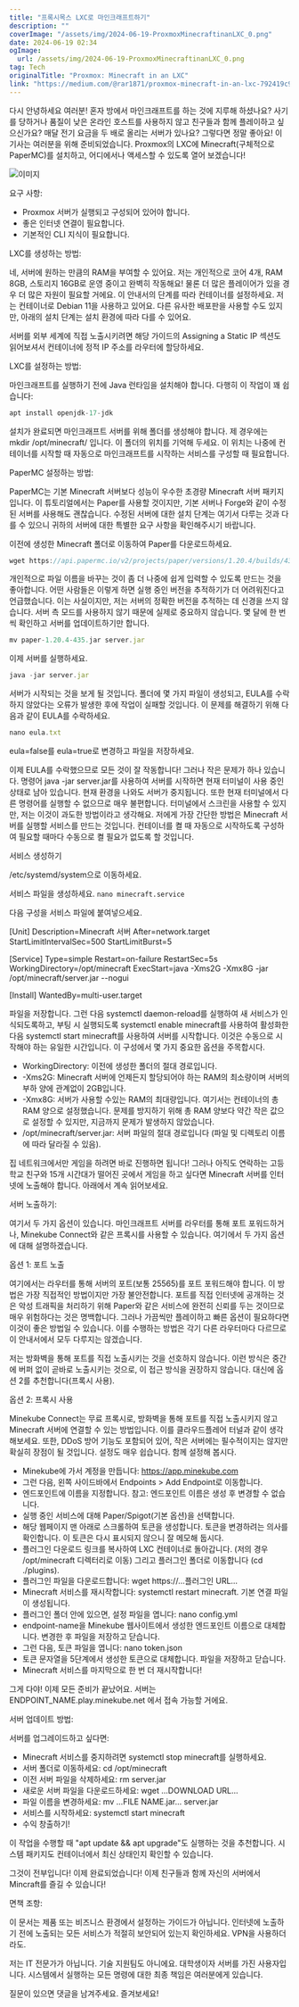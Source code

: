 ```yaml
---
title: "프록시목스 LXC로 마인크래프트하기"
description: ""
coverImage: "/assets/img/2024-06-19-ProxmoxMinecraftinanLXC_0.png"
date: 2024-06-19 02:34
ogImage: 
  url: /assets/img/2024-06-19-ProxmoxMinecraftinanLXC_0.png
tag: Tech
originalTitle: "Proxmox: Minecraft in an LXC"
link: "https://medium.com/@rar1871/proxmox-minecraft-in-an-lxc-792419c93b16"
---
```



다시 안녕하세요 여러분! 혼자 방에서 마인크래프트를 하는 것에 지루해 하셨나요? 사기를 당하거나 품질이 낮은 온라인 호스트를 사용하지 않고 친구들과 함께 플레이하고 싶으신가요? 매달 전기 요금을 두 배로 올리는 서버가 있나요? 그렇다면 정말 좋아요! 이 기사는 여러분을 위해 준비되었습니다. Proxmox의 LXC에 Minecraft(구체적으로 PaperMC)를 설치하고, 어디에서나 액세스할 수 있도록 열어 보겠습니다!

![이미지](/assets/img/2024-06-19-ProxmoxMinecraftinanLXC_0.png)

요구 사항:

- Proxmox 서버가 실행되고 구성되어 있어야 합니다.
- 좋은 인터넷 연결이 필요합니다.
- 기본적인 CLI 지식이 필요합니다.

<div class="content-ad"></div>

LXC를 생성하는 방법:

네, 서버에 원하는 만큼의 RAM을 부여할 수 있어요. 저는 개인적으로 코어 4개, RAM 8GB, 스토리지 16GB로 운영 중이고 완벽히 작동해요! 물론 더 많은 플레이어가 있을 경우 더 많은 자원이 필요할 거에요. 이 안내서의 단계를 따라 컨테이너를 설정하세요. 저는 컨테이너로 Debian 11을 사용하고 있어요. 다른 유사한 배포판을 사용할 수도 있지만, 아래의 설치 단계는 설치 환경에 따라 다를 수 있어요.

서버를 외부 세계에 직접 노출시키려면 해당 가이드의 Assigning a Static IP 섹션도 읽어보셔서 컨테이너에 정적 IP 주소를 라우터에 할당하세요.

<div class="content-ad"></div>

LXC를 설정하는 방법:

마인크래프트를 실행하기 전에 Java 런타임을 설치해야 합니다. 다행히 이 작업이 꽤 쉽습니다:

```js
apt install openjdk-17-jdk
```

설치가 완료되면 마인크래프트 서버를 위해 폴더를 생성해야 합니다. 제 경우에는 mkdir /opt/minecraft/ 입니다. 이 폴더의 위치를 기억해 두세요. 이 위치는 나중에 컨테이너를 시작할 때 자동으로 마인크래프트를 시작하는 서비스를 구성할 때 필요합니다.

<div class="content-ad"></div>

PaperMC 설정하는 방법:

PaperMC는 기본 Minecraft 서버보다 성능이 우수한 초경량 Minecraft 서버 패키지입니다. 이 튜토리얼에서는 Paper를 사용할 것이지만, 기본 서버나 Forge와 같이 수정된 서버를 사용해도 괜찮습니다. 수정된 서버에 대한 설치 단계는 여기서 다루는 것과 다를 수 있으니 귀하의 서버에 대한 특별한 요구 사항을 확인해주시기 바랍니다.

이전에 생성한 Minecraft 폴더로 이동하여 Paper를 다운로드하세요.

```js
wget https://api.papermc.io/v2/projects/paper/versions/1.20.4/builds/435/downloads/paper-1.20.4-435.jar
```

<div class="content-ad"></div>

개인적으로 파일 이름을 바꾸는 것이 좀 더 나중에 쉽게 입력할 수 있도록 만드는 것을 좋아합니다. 어떤 사람들은 이렇게 하면 실행 중인 버전을 추적하기가 더 어려워진다고 언급했습니다. 이는 사실이지만, 저는 서버의 정확한 버전을 추적하는 데 신경을 쓰지 않습니다. 서버 측 모드를 사용하지 않기 때문에 실제로 중요하지 않습니다. 몇 달에 한 번씩 확인하고 서버를 업데이트하기만 합니다.

```js
mv paper-1.20.4-435.jar server.jar
```

이제 서버를 실행하세요.

```js
java -jar server.jar
```

<div class="content-ad"></div>

서버가 시작되는 것을 보게 될 것입니다. 폴더에 몇 가지 파일이 생성되고, EULA를 수락하지 않았다는 오류가 발생한 후에 작업이 실패할 것입니다. 이 문제를 해결하기 위해 다음과 같이 EULA를 수락하세요.

```js
nano eula.txt
```

eula=false를 eula=true로 변경하고 파일을 저장하세요.

이제 EULA를 수락했으므로 모든 것이 잘 작동합니다! 그러나 작은 문제가 하나 있습니다. 명령어 java -jar server.jar를 사용하여 서버를 시작하면 현재 터미널이 사용 중인 상태로 남아 있습니다. 현재 환경을 나와도 서버가 중지됩니다. 또한 현재 터미널에서 다른 명령어를 실행할 수 없으므로 매우 불편합니다. 터미널에서 스크린을 사용할 수 있지만, 저는 이것이 과도한 방법이라고 생각해요. 저에게 가장 간단한 방법은 Minecraft 서버를 실행할 서비스를 만드는 것입니다. 컨테이너를 켤 때 자동으로 시작하도록 구성하여 필요할 때마다 수동으로 켤 필요가 없도록 할 것입니다.

<div class="content-ad"></div>

서비스 생성하기

/etc/systemd/system으로 이동하세요.

서비스 파일을 생성하세요. `nano minecraft.service`

다음 구성을 서비스 파일에 붙여넣으세요.

<div class="content-ad"></div>


[Unit]
Description=Minecraft 서버
After=network.target
StartLimitIntervalSec=500
StartLimitBurst=5

[Service]
Type=simple
Restart=on-failure
RestartSec=5s
WorkingDirectory=/opt/minecraft
ExecStart=java -Xms2G -Xmx8G -jar /opt/minecraft/server.jar --nogui

[Install]
WantedBy=multi-user.target


파일을 저장합니다. 그런 다음 systemctl daemon-reload를 실행하여 새 서비스가 인식되도록하고, 부팅 시 실행되도록 systemctl enable minecraft를 사용하여 활성화한 다음 systemctl start minecraft를 사용하여 서버를 시작합니다. 이것은 수동으로 시작해야 하는 유일한 시간입니다. 이 구성에서 몇 가지 중요한 옵션을 주목합시다.

- WorkingDirectory: 이전에 생성한 폴더의 절대 경로입니다.
- -Xms2G: Minecraft 서버에 언제든지 할당되어야 하는 RAM의 최소량이며 서버의 부하 양에 관계없이 2GB입니다.
- -Xmx8G: 서버가 사용할 수있는 RAM의 최대량입니다. 여기서는 컨테이너의 총 RAM 양으로 설정했습니다. 문제를 방지하기 위해 총 RAM 양보다 약간 작은 값으로 설정할 수 있지만, 지금까지 문제가 발생하지 않았습니다.
- /opt/minecraft/server.jar: 서버 파일의 절대 경로입니다 (파일 및 디렉토리 이름에 따라 달라질 수 있음).

집 네트워크에서만 게임을 하려면 바로 진행하면 됩니다! 그러나 아직도 연락하는 고등학교 친구와 15개 시간대가 떨어진 곳에서 게임을 하고 싶다면 Minecraft 서버를 인터넷에 노출해야 합니다. 아래에서 계속 읽어보세요.


<div class="content-ad"></div>

서버 노출하기:

여기서 두 가지 옵션이 있습니다. 마인크래프트 서버를 라우터를 통해 포트 포워드하거나, Minekube Connect와 같은 프록시를 사용할 수 있습니다. 여기에서 두 가지 옵션에 대해 설명하겠습니다.

옵션 1: 포트 노출

여기에서는 라우터를 통해 서버의 포트(보통 25565)를 포트 포워드해야 합니다. 이 방법은 가장 직접적인 방법이지만 가장 불안전합니다. 포트를 직접 인터넷에 공개하는 것은 악성 트래픽을 처리하기 위해 Paper와 같은 서비스에 완전히 신뢰를 두는 것이므로 매우 위험하다는 것은 명백합니다. 그러나 가끔씩만 플레이하고 빠른 옵션이 필요하다면 이것이 좋은 방법일 수 있습니다. 이를 수행하는 방법은 각기 다른 라우터마다 다르므로 이 안내서에서 모두 다루지는 않겠습니다.

<div class="content-ad"></div>

저는 방화벽을 통해 포트를 직접 노출시키는 것을 선호하지 않습니다. 이런 방식은 중간에 버퍼 없이 곧바로 노출시키는 것으로, 이 접근 방식을 권장하지 않습니다. 대신에 옵션 2를 추천합니다(프록시 사용).

옵션 2: 프록시 사용

Minekube Connect는 무료 프록시로, 방화벽을 통해 포트를 직접 노출시키지 않고 Minecraft 서버에 연결할 수 있는 방법입니다. 이를 클라우드플레어 터널과 같이 생각해보세요. 또한, DDoS 방어 기능도 포함되어 있어, 작은 서버에는 필수적이지는 않지만 확실히 장점이 될 것입니다. 설정도 매우 쉽습니다. 함께 설정해 봅시다.

- Minekube에 가서 계정을 만듭니다: https://app.minekube.com
- 그런 다음, 왼쪽 사이드바에서 Endpoints > Add Endpoint로 이동합니다.
- 엔드포인트에 이름을 지정합니다. 참고: 엔드포인트 이름은 생성 후 변경할 수 없습니다.
- 실행 중인 서비스에 대해 Paper/Spigot(기본 옵션)을 선택합니다.
- 해당 웹페이지 맨 아래로 스크롤하여 토큰을 생성합니다. 토큰을 변경하려는 의사를 확인합니다. 이 토큰은 다시 표시되지 않으니 잘 메모해 둡시다.
- 플러그인 다운로드 링크를 복사하여 LXC 컨테이너로 돌아갑니다. (저의 경우 /opt/minecraft 디렉터리로 이동) 그리고 플러그인 폴더로 이동합니다 (cd ./plugins).
- 플러그인 파일을 다운로드합니다: wget https://...플러그인 URL...
- Minecraft 서비스를 재시작합니다: systemctl restart minecraft. 기본 연결 파일이 생성됩니다.
- 플러그인 폴더 안에 있으면, 설정 파일을 엽니다: nano config.yml
- endpoint-name을 Minekube 웹사이트에서 생성한 엔드포인트 이름으로 대체합니다. 변경한 후 파일을 저장하고 닫습니다.
- 그런 다음, 토큰 파일을 엽니다: nano token.json
- 토큰 문자열을 5단계에서 생성한 토큰으로 대체합니다. 파일을 저장하고 닫습니다.
- Minecraft 서비스를 마지막으로 한 번 더 재시작합니다!

<div class="content-ad"></div>

그게 다야! 이제 모든 준비가 끝났어요. 서버는 ENDPOINT_NAME.play.minekube.net 에서 접속 가능할 거에요.

서버 업데이트 방법:

서버를 업그레이드하고 싶다면:

- Minecraft 서비스를 중지하려면 systemctl stop minecraft를 실행하세요.
- 서버 폴더로 이동하세요: cd /opt/minecraft
- 이전 서버 파일을 삭제하세요: rm server.jar
- 새로운 서버 파일을 다운로드하세요: wget ...DOWNLOAD URL...
- 파일 이름을 변경하세요: mv ...FILE NAME.jar... server.jar
- 서비스를 시작하세요: systemctl start minecraft
- 수익 창출하기!

<div class="content-ad"></div>

이 작업을 수행할 때 "apt update && apt upgrade"도 실행하는 것을 추천합니다. 시스템 패키지도 컨테이너에서 최신 상태인지 확인할 수 있습니다.

그것이 전부입니다! 이제 완료되었습니다! 이제 친구들과 함께 자신의 서버에서 Mincraft를 즐길 수 있습니다!

면책 조항:

이 문서는 제품 또는 비즈니스 환경에서 설정하는 가이드가 아닙니다. 인터넷에 노출하기 전에 노출되는 모든 서비스가 적절히 보안되어 있는지 확인하세요. VPN을 사용하더라도.

<div class="content-ad"></div>

저는 IT 전문가가 아닙니다. 기술 지원팀도 아니에요. 대학생이자 서버를 가진 사용자입니다. 시스템에서 실행하는 모든 명령에 대한 최종 책임은 여러분에게 있습니다.

질문이 있으면 댓글을 남겨주세요. 즐겨보세요!